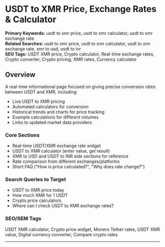 # USDT to XMR Price, Exchange Rates & Calculator

**Primary Keywords:** usdt to xmr price, usdt to xmr calculator, usdt to xmr exchange rate  
**Related Searches:** usdt to xmr price, usdt to xmr calculator, usdt to xmr exchange rate, xmr to usd, usdt to inr  
**SEO Tags:** USDT XMR price, Crypto calculator, Real-time exchange rates, Crypto converter, Crypto pricing, XMR rates, Currency calculator

## Overview
A real-time informational page focused on giving precise conversion rates between USDT and XMR, including:
- Live USDT to XMR pricing
- Automated calculators for conversion
- Historical trends and charts for price tracking
- Example calculations for different volumes
- Links to updated market data providers

### Core Sections
- Real-time USDT/XMR exchange rate widget
- USDT to XMR calculator (enter value, get result)
- XMR to USD and USDT to INR side sections for reference
- Rate comparison from different exchanges/platforms
- Short FAQ ("How is price calculated?", "Why does rate change?")

### Search Queries to Target
- USDT to XMR price today
- How much XMR for 1 USDT
- Crypto price calculators
- Where can I check USDT to XMR exchange rates?

### SEO/SEM Tags
USDT XMR calculator, Crypto price widget, Monero Tether rates, USDT XMR value, Digital currency converter, Compare crypto rates

---